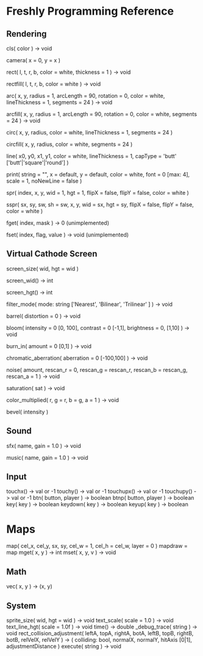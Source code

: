 # Freshly Programming Reference

## Rendering

cls( color ) -> void

camera( x = 0, y = x )

rect( l, t, r, b, color = white, thickness = 1 ) -> void

rectfill( l, t, r, b, color = white ) -> void

arc( x, y, radius = 1, arcLength = 90, rotation = 0, color = white, lineThickness = 1, segments = 24 ) -> void

arcfill( x, y, radius = 1, arcLength = 90, rotation = 0, color = white, segments = 24 ) -> void

circ( x, y, radius, color = white, lineThickness = 1, segments = 24 )

circfill( x, y, radius, color = white, segments = 24 )

line( x0, y0, x1, y1, color = white, lineThickness = 1, capType = 'butt' ['butt'|'square'|'round'] )

print( string = "", x = default, y = default, color = white, font = 0 [max: 4], scale = 1, noNewLine = false )

spr( index, x, y, wid = 1, hgt = 1, flipX = false, flipY = false, color = white )

sspr( sx, sy, sw, sh = sw, x, y, wid = sx, hgt = sy, flipX = false, flipY = false, color = white )

fget( index, mask ) -> 0 (unimplemented)

fset( index, flag, value ) -> void (unimplemented)

## Virtual Cathode Screen

screen_size( wid, hgt = wid )

screen_wid() -> int

screen_hgt() -> int

filter_mode( mode: string ['Nearest', 'Bilinear', 'Trilinear' ] ) -> void

barrel( distortion = 0 ) -> void

bloom( intensity = 0 [0, 100], contrast = 0 [-1,1], brightness = 0, [1,10] ) -> void

burn_in( amount = 0 [0,1] ) -> void

chromatic_aberration( aberration = 0 [-100,100] ) -> void

noise( amount, rescan_r = 0, rescan_g = rescan_r, rescan_b = rescan_g, rescan_a = 1 ) -> void

saturation( sat ) -> void

color_multiplied( r, g = r, b = g, a = 1 ) -> void

bevel( intensity )

## Sound

sfx( name, gain = 1.0 ) -> void

music( name, gain = 1.0 ) -> void

## Input

touchx() -> val or -1
touchy() -> val or -1
touchupx() -> val or -1
touchupy() -> val or -1
btn( button, player ) -> boolean
btnp( button, player ) -> boolean
key( key ) -> boolean
keydown( key ) -> boolean
keyup( key ) -> boolean

# Maps

map( cel_x, cel_y, sx, sy, cel_w = 1, cel_h = cel_w, layer = 0 )
mapdraw = map
mget( x, y ) -> int
mset( x, y, v ) -> void

## Math

vec( x, y ) -> (x, y)

## System

sprite_size( wid, hgt = wid ) -> void
text_scale( scale = 1.0 ) -> void
text_line_hgt( scale = 1.0f ) -> void
time() -> double
_debug_trace( string ) -> void
rect_collision_adjustment(  leftA, topA, rightA, botA,
                            leftB, topB, rightB, botB,
                            relVelX, relVelY ) -> 
    (   colliding: bool,
        normalX,
        normalY,
        hitAxis [0|1],
        adjustmentDistance
     )
execute( string ) -> void
